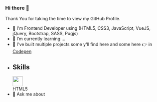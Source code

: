 ### Hi there 👋

Thank You for taking the time to view my GitHub Profile.

- 🔭 I'm Frontend Developer using (HTML5, CSS3, JavaScript, VueJS, jQuery, Bootstrap, SASS, Pugjs)
- 🌱 I’m currently learning ...
- 👯 I've built multiple projects some y'll find here and some here 👉 in [Codepen](https://codepen.io/mogoodia)
- ## Skills
   <img width = '32px' align= 'center' src="https://raw.githubusercontent.com/rahulbanerjee26/githubAboutMeGenerator/main/icons/html.svg"/> <br/>
HTML5
- 💬 Ask me about 
